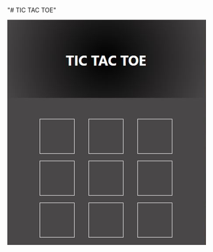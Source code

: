 "# TIC TAC TOE" 


![alt text](https://github.com/ballandilin/tic-tac-toe/blob/main/img/Capture.JPG?raw=True)
